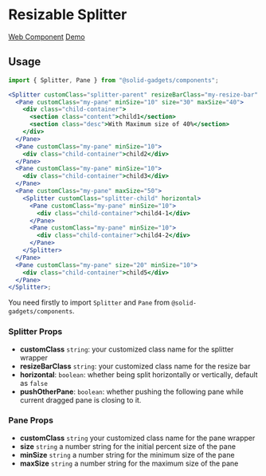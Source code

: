 # Resizable Splitter

[Web Component](../../../web-components/src/ResizableLayout/README.md)
[Demo](https://s-elo.github.io/solid-gadgets/resizable-layout)

## Usage

```jsx
import { Splitter, Pane } from "@solid-gadgets/components";

<Splitter customClass="splitter-parent" resizeBarClass="my-resize-bar" pushOtherPane>
  <Pane customClass="my-pane" minSize="10" size="30" maxSize="40">
    <div class="child-container">
      <section class="content">child1</section>
      <section class="desc">With Maximum size of 40%</section>
    </div>
  </Pane>
  <Pane customClass="my-pane" minSize="10">
    <div class="child-container">child2</div>
  </Pane>
  <Pane customClass="my-pane" minSize="10">
    <div class="child-container">child3</div>
  </Pane>
  <Pane customClass="my-pane" maxSize="50">
    <Splitter customClass="splitter-child" horizontal>
      <Pane customClass="my-pane" minSize="10">
        <div class="child-container">child4-1</div>
      </Pane>
      <Pane customClass="my-pane" minSize="10">
        <div class="child-container">child4-2</div>
      </Pane>
    </Splitter>
  </Pane>
  <Pane customClass="my-pane" size="20" minSize="10">
    <div class="child-container">child5</div>
  </Pane>
</Splitter>;
```

You need firstly to import `Splitter` and `Pane` from `@solid-gadgets/components`.

### Splitter Props

- **customClass** `string`: your customized class name for the splitter wrapper
- **resizeBarClass** `string`: your customized class name for the resize bar
- **horizontal**: `boolean`: whether being split horizontally or vertically, default as `false`
- **pushOtherPane**: `boolean`: whether pushing the following pane while current dragged pane is closing to it.

### Pane Props

- **customClass** `string` your customized class name for the pane wrapper
- **size** `string` a number string for the initial percent size of the pane
- **minSize** `string` a number string for the minimum size of the pane
- **maxSize** `string` a number string for the maximum size of the pane
